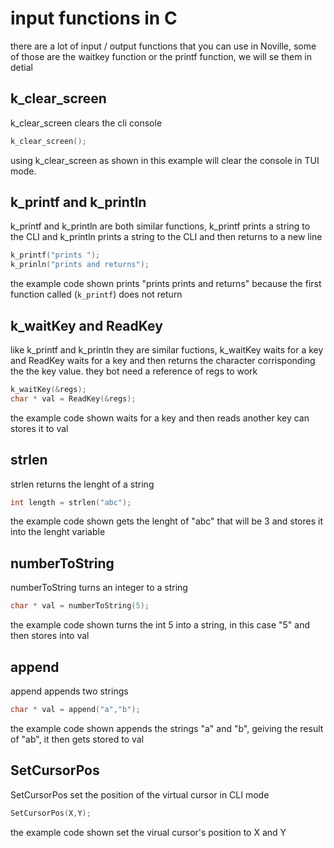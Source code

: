 # input functions in C
there are a lot of input / output functions that you can use in Noville, some of those are the waitkey function or the printf function, we will se them in detial

## k_clear_screen
k_clear_screen clears the cli console

```C
k_clear_screen();
```
using k_clear_screen as shown in this example will clear the console in TUI mode.

## k_printf and k_println
k_printf and k_println are both similar functions, k_printf prints a string to the CLI and k_println prints a string to the CLI and then returns to a new line

```C
k_printf("prints ");
k_prinln("prints and returns");
```
the example code shown prints "prints prints and returns" because the first function called (`k_printf`) does not return

## k_waitKey and ReadKey
like k_printf and k_println they are similar fuctions, k_waitKey waits for a key and ReadKey waits for a key and then returns the character corrisponding the the key value. they bot need a reference of regs to work

```C
k_waitKey(&regs);
char * val = ReadKey(&regs);
```
the example code shown waits for a key and then reads another key can stores it to val

## strlen
strlen returns the lenght of a string

```C
int length = strlen("abc");
```
the example code shown gets the lenght of "abc" that will be 3 and stores it into the lenght variable

## numberToString
numberToString turns an integer to a string

```C
char * val = numberToString(5);
```
the example code shown turns the int 5 into a string, in this case "5" and then stores into val

## append
append appends two strings

```C
char * val = append("a","b");
```
the example code shown appends the strings "a" and  "b", geiving the result of "ab", it then gets stored to val

## SetCursorPos
SetCursorPos set the position of the virtual cursor in CLI mode

```C
SetCursorPos(X,Y);
```
the example code shown set the virual cursor's position to X and Y
